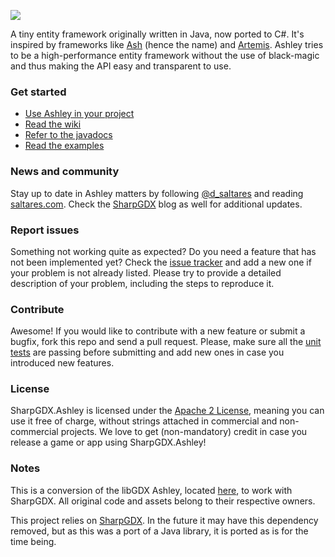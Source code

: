 ![](http://i.imgur.com/w8oAC73.png?1)

A tiny entity framework originally written in Java, now ported to C#. It's inspired by frameworks like [Ash](http://www.ashframework.org/) (hence the name) and [Artemis](http://gamadu.com/artemis/). Ashley tries to be a high-performance entity framework  without the use of black-magic and thus making the API easy
and transparent to use.

### Get started
* [Use Ashley in your project](https://github.com/shrpgdx/ashley/wiki/Getting-started-with-Ashley)
* [Read the wiki](https://github.com/shrpgdx/ashley/wiki)
* [Refer to the javadocs](https://javadoc.io/doc/com.badlogicgames.ashley/ashley)
* [Read the examples](https://github.com/shrpgdx/ashley/tree/master/tests)

### News and community
Stay up to date in Ashley matters by following [@d_saltares](https://twitter.com/d_saltares) and reading [saltares.com](http://saltares.com). Check the [SharpGDX](https://shrpgdx.com/) blog as well for additional updates.

### Report issues
Something not working quite as expected? Do you need a feature that has not been implemented yet? Check the [issue tracker](https://github.com/shrpgdx/ashley/issues) and add a new one if your problem is not already listed. Please try to provide a detailed description of your problem, including the steps to reproduce it.

### Contribute
Awesome! If you would like to contribute with a new feature or submit a bugfix, fork this repo and send a pull request. Please, make sure all the [unit tests](https://github.com/shrpgdx/ashley/tree/master/ashley/tests/com/badlogic/ashley) are passing before submitting and add new ones in case you introduced new features.

### License
SharpGDX.Ashley is licensed under the [Apache 2 License](https://github.com/shrpgdx/ashley/blob/master/LICENSE), meaning you
can use it free of charge, without strings attached in commercial and non-commercial projects. We love to
get (non-mandatory) credit in case you release a game or app using SharpGDX.Ashley!

### Notes
This is a conversion of the libGDX Ashley, located [here](https://github.com/libgdx/ashley), to work with SharpGDX. All original code and assets belong to their respective owners.

This project relies on [SharpGDX](https://github.com/SharpGDX/SharpGDX). In the future it may have this dependency removed, but as this was a port of a Java library, it is ported as is for the time being.